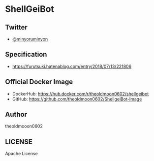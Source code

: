 # ShellGeiBot

## Twitter

- [@minyoruminyon](https://twitter.com/minyoruminyon)

## Specification

- https://furutsuki.hatenablog.com/entry/2018/07/13/221806

## Official Docker Image

- DockerHub: https://hub.docker.com/r/theoldmoon0602/shellgeibot
- GitHub: https://github.com/theoldmoon0602/ShellgeiBot-Image

## Author

theoldmooon0602

## LICENSE

Apache License


